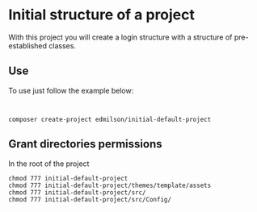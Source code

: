 # Initial structure of a project

 With this project you will create a login structure with a structure of pre-established classes.

 ## Use

 To use just follow the example below:
```php

```
```shell

composer create-project edmilson/initial-default-project

```

## Grant directories permissions

In the root of the project

```shell
chmod 777 initial-default-project
chmod 777 initial-default-project/themes/template/assets
chmod 777 initial-default-project/src/
chmod 777 initial-default-project/src/Config/
```
